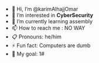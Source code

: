 - 👋 Hi, I’m @karimAlhajjOmar
- 🌟 I’m interested in **CyberSecurity**
- 🌱 I’m currently learning assembly
- 📫 How to reach me : NO WAY
- 📋 Pronouns: he/him
- ⚡ Fun fact: Computers are dumb
- 🎯 My goal: 1#

<!---
karimAlhajjOmar/karimAlhajjOmar is a ✨ special ✨ repository because its `README.md` (this file) appears on your GitHub profile.
You can click the Preview link to take a look at your changes.
--->
